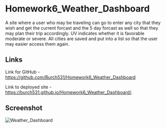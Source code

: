 # Homework6_Weather_Dashboard

A site where a user who may be traveling can go to enter any city that they wish and get the current forcast and the 5 day forcast as well so that they may plan their trip accordingly. UV indicates whether it is favorable moderate or severe.  All cities are saved and put into a list so that the user may easier access them again.

## Links 

Link for GitHub - https://github.com/Burch531/Homework6_Weather_Dashboard

Link to deployed site - https://burch531.github.io/Homework6_Weather_Dashboard/.

## Screenshot

![Weather_Dashboard](./images/)